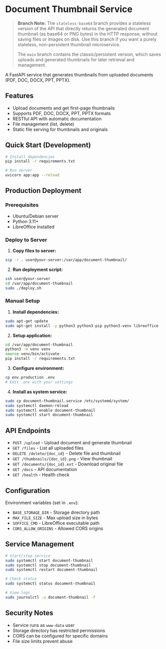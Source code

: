 # Document Thumbnail Service

> **Branch Note:**
> The `stateless-base64` branch provides a stateless version of the API that directly returns the generated document thumbnail (as base64 or PNG bytes) in the HTTP response, without saving files or images on disk. Use this branch if you want a purely stateless, non-persistent thumbnail microservice.
>
> The `main` branch contains the classic/persistent version, which saves uploads and generated thumbnails for later retrieval and management.

A FastAPI service that generates thumbnails from uploaded documents (PDF, DOC, DOCX, PPT, PPTX).

## Features

- Upload documents and get first-page thumbnails
- Supports PDF, DOC, DOCX, PPT, PPTX formats
- RESTful API with automatic documentation
- File management (list, delete)
- Static file serving for thumbnails and originals

## Quick Start (Development)

```bash
# Install dependencies
pip install -r requirements.txt

# Run server
uvicorn app:app --reload
```

## Production Deployment

### Prerequisites
- Ubuntu/Debian server
- Python 3.11+
- LibreOffice installed

### Deploy to Server

1. **Copy files to server:**
```bash
scp -r . user@your-server:/var/app/document-thumbnail/
```

2. **Run deployment script:**
```bash
ssh user@your-server
cd /var/app/document-thumbnail
sudo ./deploy.sh
```

### Manual Setup

1. **Install dependencies:**
```bash
sudo apt-get update
sudo apt-get install -y python3 python3-pip python3-venv libreoffice
```

2. **Setup application:**
```bash
cd /var/app/document-thumbnail
python3 -m venv venv
source venv/bin/activate
pip install -r requirements.txt
```

3. **Configure environment:**
```bash
cp env.production .env
# Edit .env with your settings
```

4. **Install as system service:**
```bash
sudo cp document-thumbnail.service /etc/systemd/system/
sudo systemctl daemon-reload
sudo systemctl enable document-thumbnail
sudo systemctl start document-thumbnail
```

## API Endpoints

- `POST /upload` - Upload document and generate thumbnail
- `GET /files` - List all uploaded files
- `DELETE /delete/{doc_id}` - Delete file and thumbnail
- `GET /thumbnails/{doc_id}.png` - View thumbnail
- `GET /documents/{doc_id}.ext` - Download original file
- `GET /docs` - API documentation
- `GET /health` - Health check

## Configuration

Environment variables (set in `.env`):

- `BASE_STORAGE_DIR` - Storage directory path
- `MAX_FILE_SIZE` - Max upload size in bytes
- `SOFFICE_CMD` - LibreOffice executable path
- `CORS_ALLOW_ORIGINS` - Allowed CORS origins

## Service Management

```bash
# Start/stop service
sudo systemctl start document-thumbnail
sudo systemctl stop document-thumbnail
sudo systemctl restart document-thumbnail

# Check status
sudo systemctl status document-thumbnail

# View logs
sudo journalctl -u document-thumbnail -f
```

## Security Notes

- Service runs as `www-data` user
- Storage directory has restricted permissions
- CORS can be configured for specific domains
- File size limits prevent abuse

